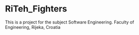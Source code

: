 # RiTeh_Fighters
This is a project for the subject Software Engineering. Faculty of Engineering, Rijeka, Croatia
